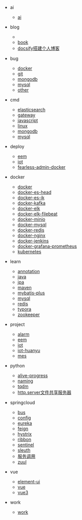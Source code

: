 <!-- docs/_sidebar.md --> 

* ai
  * [ai](ai.md)
  
* blog
  * [](/README.md)
  * [book](/blog/book.md)
  * [docsify搭建个人博客](/blog/docsify搭建个人博客.md)
  
* bug
  * [docker](/bug/docker.md)
  * [git](/bug/git.md)
  * [mongodb](/bug/mongodb.md)
  * [mysql](/bug/mysql.md)
  * [other](/bug/other.md)
  
* cmd
  * [elasticsearch](/cmd/elasticsearch.md)
  * [gateway](/cmd/gateway.md)
  * [javascript](/cmd/javascript.md)
  * [linux](/cmd/linux.md)
  * [mongodb](/cmd/mongodb.md)
  * [mysql](/cmd/mysql.md)
  
* deploy
  * [eem](/deploy/eem.md)
  * [iot](/deploy/iot.md)
  * [fearless-admin-docker](/deploy/fearless-admin-docker.md)
  
* docker
  * [docker](/docker/docker.md)
  * [docker-es-head](/docker/docker-es-head.md)
  * [docker-es-ik](/docker/docker-es-ik.md)
  * [docker-kafka](/docker/docker-kafka.md)
  * [docker-elk](/docker/docker-elk.md)
  * [docker-elk-filebeat](/docker/docker-elk-filebeat.md)
  * [docker-minio](/docker/docker-minio.md)
  * [docker-mysql](/docker/docker-mysql.md)
  * [docker-redis](/docker/docker-redis.md)
  * [docker-nginx](/docker/docker-nginx.md)
  * [docker-jenkins](/docker/docker-jenkins.md)
  * [docker-grafana-prometheus](/docker/docker-grafana-prometheus.md)
  * [kubernetes](/docker/kubernetes.md)
  
* learn
  * [annotation](/learn/annotation.md)
  * [java](/learn/java.md)
  * [jpa](/learn/jpa.md)
  * [maven](/learn/maven.md)
  * [mybatis-plus](/learn/mybatis-plus.md)
  * [mysql](/learn/mysql.md)
  * [redis](/learn/redis.md)
  * [typora](/learn/typora.md)
  * [zookeeper](/zookeeper.md)
  
* project
  * [alarm](/project/alarm.md)
  * [eem](/project/eem.md)
  * [iot](/project/iot.md)
  * [iot-huanyu](/project/iot-huanyu.md)
  * [mes](/project/mes.md)
  
* python
  * [alive-progress](/python/alive-progress.md)
  * [naming](/python/naming.md)
  * [tqdm](/python/tqdm.md)
  * [http.server文件共享服务器](/python/http.server文件共享服务器.md)
  
* springcloud
  * [bus](/springcloud/bus.md)
  * [config](/springcloud/config.md)
  * [eureka](/springcloud/eureka.md)
  * [feign](/springcloud/feign.md)
  * [hystrix](/springcloud/hystrix.md)
  * [ribbon](/springcloud/ribbon.md)
  * [sentinel](/springcloud/sentinel.md)
  * [sleuth](/springcloud/sleuth.md)
  * [服务调用](/springcloud/服务调用.md)
  * [zuul](/springcloud/zuul.md)
  
* vue
  * [element-ui](/vue/element-ui.md)
  * [vue](/vue/vue.md)
  * [vue3](/vue/vue3.md)
  
* work
  * [work](/work/work.md)
